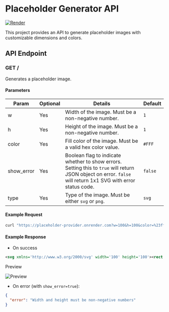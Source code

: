 # Placeholder Generator API
<a href='https://placeholder-provider.onrender.com?w=150&h=120&color=%23ff0000' target="_blank"><img alt='Render' src='https://img.shields.io/badge/Example-100000?style=flat&logo=Render&logoColor=white&labelColor=black&color=FF0000'/></a>

This project provides an API to generate placeholder images with customizable dimensions and colors.

## API Endpoint

### GET /

Generates a placeholder image.

#### Parameters
| **Param**  | **Optional** | **Details**                                                                                                                                                   | **Default** |
|------------|--------------|---------------------------------------------------------------------------------------------------------------------------------------------------------------|-------------|
| w          | Yes          | Width of the image. Must be a non-negative number.                                                                                                            | `1`         |
| h          | Yes          | Height of the image. Must be a non-negative number.                                                                                                           | `1`         |
| color      | Yes          | Fill color of the image. Must be a valid hex color value.                                                                                                     | `#FFF`      |
| show_error | Yes          | Boolean flag to indicate whether to show errors. Setting this to `true` will return JSON object on error. `false` will return 1x1 SVG with error status code. | `false`     |
| type       | Yes          | Type of the image. Must be either `svg` or `png`.                                                                                                             | `svg`       |

#### Example Request

```sh
curl "https://placeholder-provider.onrender.com?w=100&h=100&color=%23ff0000&show_error=true"
```

#### Example Response
- On success
```xml
<svg xmlns='http://www.w3.org/2000/svg' width='100' height='100'><rect width='100' height='100' fill='#ff0000' /></svg>
```
Preview

![Preview](https://placeholder-provider.onrender.com?w=100&h=100&color=%23ff0000&show_error=true)

- On error (with `show_error=true`):
```json
{
  "error": "Width and height must be non-negative numbers"
}
```
